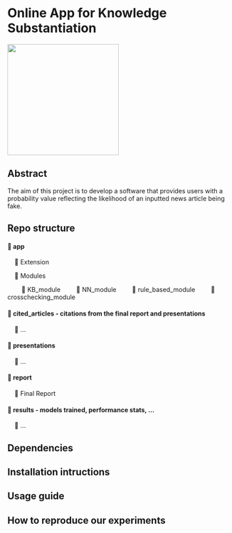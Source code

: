 
# Online App for Knowledge Substantiation
<p float="center">
  <img src="https://github.com/e-lubrini/fake-news-detector/blob/main/logo.png" width="250" />
</p>

## Abstract
The aim of this project is to develop a software that provides users with a probability value reflecting the likelihood of an inputted news article being fake.

## Repo structure
#### 📁 app
&nbsp;&nbsp;&nbsp;&nbsp;📁 Extension

&nbsp;&nbsp;&nbsp;&nbsp;📁 Modules

&nbsp;&nbsp;&nbsp;&nbsp;&nbsp;&nbsp;&nbsp;&nbsp;📁 KB_module
&nbsp;&nbsp;&nbsp;&nbsp;&nbsp;&nbsp;&nbsp;&nbsp;📁 NN_module
&nbsp;&nbsp;&nbsp;&nbsp;&nbsp;&nbsp;&nbsp;&nbsp;📁 rule_based_module
&nbsp;&nbsp;&nbsp;&nbsp;&nbsp;&nbsp;&nbsp;&nbsp;📁 crosschecking_module

#### 📁 cited_articles - citations from the final report and presentations
&nbsp;&nbsp;&nbsp;&nbsp;📄 ...
#### 📁 presentations
&nbsp;&nbsp;&nbsp;&nbsp;📄 ...
#### 📁 report
&nbsp;&nbsp;&nbsp;&nbsp;📄 Final Report
#### 📁 results - models trained, performance stats, ...
&nbsp;&nbsp;&nbsp;&nbsp;📄 ...

## Dependencies

## Installation intructions 

## Usage guide

## How to reproduce our experiments
